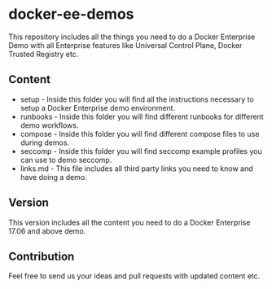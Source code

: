 # docker-ee-demos
This repository includes all the things you need to do a Docker Enterprise Demo with all Enterprise features like Universal Control Plane, Docker Trusted Registry etc.

## Content

* setup - Inside this folder you will find all the instructions necessary to setup a Docker Enterprise demo environment.
* runbooks - Inside this folder you will find different runbooks for different demo workflows.
* compose - Inside this folder you will find different compose files to use during demos.
* seccomp - Inside this folder you will find seccomp example profiles you can use to demo seccomp.
* links.md - This file includes all third party links you need to know and have doing a demo.

## Version

This version includes all the content you need to do a Docker Enterprise 17.06 and above demo.

## Contribution

Feel free to send us your ideas and pull requests with updated content etc.

